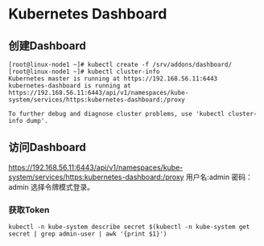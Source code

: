 # Kubernetes Dashboard

## 创建Dashboard
```
[root@linux-node1 ~]# kubectl create -f /srv/addons/dashboard/
[root@linux-node1 ~]# kubectl cluster-info
Kubernetes master is running at https://192.168.56.11:6443
kubernetes-dashboard is running at https://192.168.56.11:6443/api/v1/namespaces/kube-system/services/https:kubernetes-dashboard:/proxy

To further debug and diagnose cluster problems, use 'kubectl cluster-info dump'.

```
## 访问Dashboard

https://192.168.56.11:6443/api/v1/namespaces/kube-system/services/https:kubernetes-dashboard:/proxy
用户名:admin  密码：admin 选择令牌模式登录。

### 获取Token
```
kubectl -n kube-system describe secret $(kubectl -n kube-system get secret | grep admin-user | awk '{print $1}')
```
